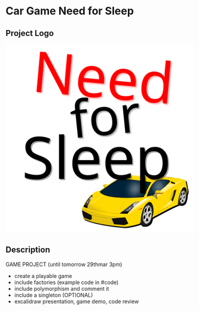 # Car Game Need for Sleep

## Project Logo

![Logo](./Logo.svg)
## Description

GAME PROJECT (until tomorrow 29thmar 3pm)

- create a playable game
- include factories (example code in #code)
- include polymorphism and comment it
- include a singleton (OPTIONAL)
- excalidraw presentation, game demo, code review

